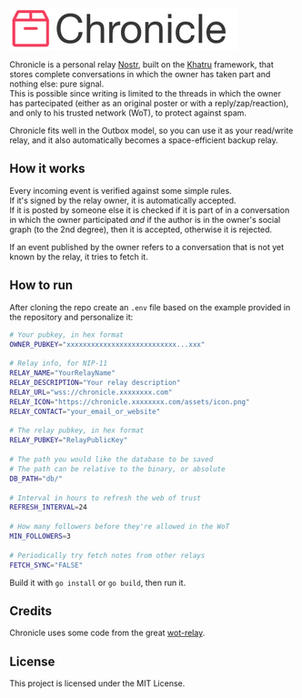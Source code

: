 ![image](logo.png)

Chronicle is a personal relay [Nostr](https://njump.me), built on the [Khatru](https://khatru.nostr.technology) framework, that stores complete conversations in which the owner has taken part and nothing else: pure signal.  
This is possible since writing is limited to the threads in which the owner has partecipated (either as an original poster or with a reply/zap/reaction), and only to his trusted network (WoT), to protect against spam.

Chronicle fits well in the Outbox model, so you can use it as your read/write relay, and it also automatically becomes a space-efficient backup relay.

## How it works

Every incoming event is verified against some simple rules.  
If it's signed by the relay owner, it is automatically accepted.  
If it is posted by someone else it is checked if it is part of in a conversation in which the owner participated *and* if the author is in the owner's social graph (to the 2nd degree), then it is accepted, otherwise it is rejected.

If an event published by the owner refers to a conversation that is not yet known by the relay, it tries to fetch it.

## How to run

After cloning the repo create an `.env` file based on the example provided in the repository and personalize it:


```bash
# Your pubkey, in hex format
OWNER_PUBKEY="xxxxxxxxxxxxxxxxxxxxxxxxxxx...xxx"

# Relay info, for NIP-11
RELAY_NAME="YourRelayName"
RELAY_DESCRIPTION="Your relay description"
RELAY_URL="wss://chronicle.xxxxxxxx.com"
RELAY_ICON="https://chronicle.xxxxxxxx.com/assets/icon.png"
RELAY_CONTACT="your_email_or_website"

# The relay pubkey, in hex format
RELAY_PUBKEY="RelayPublicKey"

# The path you would like the database to be saved
# The path can be relative to the binary, or absolute
DB_PATH="db/"

# Interval in hours to refresh the web of trust
REFRESH_INTERVAL=24

# How many followers before they're allowed in the WoT
MIN_FOLLOWERS=3

# Periodically try fetch notes from other relays
FETCH_SYNC="FALSE"
```

Build it with `go install` or `go build`, then run it.

## Credits

Chronicle uses some code from the great [wot-relay](https://github.com/bitvora/wot-relay).

## License

This project is licensed under the MIT License.
